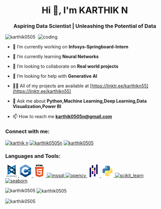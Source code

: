 <h1 align="center">Hi 👋, I'm KARTHIK N</h1>
<h3 align="center">Aspiring Data Scientist | Unleashing the Potential of Data</h3>
<img align="right" alt="coding" width="400" src="https://cdn.dribbble.com/users/2131993/screenshots/4948736/thoughtworks-gif_dribbble.gif">
<p align="left"> <img src="https://komarev.com/ghpvc/?username=karthik0505&label=Profile%20views&color=0e75b6&style=flat" alt="karthik0505" /> </p>

- 🔭 I’m currently working on **Infosys-Springboard-Intern**

- 🌱 I’m currently learning **Neural Networks**

- 👯 I’m looking to collaborate on **Real world projects**

- 🤝 I’m looking for help with **Generative AI**

- 👨‍💻 All of my projects are available at [https://linktr.ee/karthikn55](https://linktr.ee/karthikn55)

- 💬 Ask me about **Python,Machine Learning,Deep Learning,Data Visualization,Power BI**

- 📫 How to reach me **karthik0505n@gmail.com**

<h3 align="left">Connect with me:</h3>
<p align="left">
<a href="https://linkedin.com/in/Karthik N" target="blank"><img align="center" src="https://raw.githubusercontent.com/rahuldkjain/github-profile-readme-generator/master/src/images/icons/Social/linked-in-alt.svg" alt="karthik n" height="30" width="40" /></a>
<a href="https://www.hackerrank.com/karthik0505n" target="blank"><img align="center" src="https://raw.githubusercontent.com/rahuldkjain/github-profile-readme-generator/master/src/images/icons/Social/hackerrank.svg" alt="karthik0505n" height="30" width="40" /></a>
<a href="https://www.leetcode.com/karthik0505" target="blank"><img align="center" src="https://raw.githubusercontent.com/rahuldkjain/github-profile-readme-generator/master/src/images/icons/Social/leet-code.svg" alt="karthik0505" height="30" width="40" /></a>
</p>

<h3 align="left">Languages and Tools:</h3>
<p align="left"> <a href="https://backbonejs.org" target="_blank" rel="noreferrer"> <img src="https://raw.githubusercontent.com/devicons/devicon/master/icons/backbonejs/backbonejs-original-wordmark.svg" alt="backbonejs" width="40" height="40"/> </a> <a href="https://www.w3schools.com/cpp/" target="_blank" rel="noreferrer"> <img src="https://raw.githubusercontent.com/devicons/devicon/master/icons/cplusplus/cplusplus-original.svg" alt="cplusplus" width="40" height="40"/> </a> <a href="https://www.w3.org/html/" target="_blank" rel="noreferrer"> <img src="https://raw.githubusercontent.com/devicons/devicon/master/icons/html5/html5-original-wordmark.svg" alt="html5" width="40" height="40"/> </a> <a href="https://www.microsoft.com/en-us/sql-server" target="_blank" rel="noreferrer"> <img src="https://www.svgrepo.com/show/303229/microsoft-sql-server-logo.svg" alt="mssql" width="40" height="40"/> </a> <a href="https://opencv.org/" target="_blank" rel="noreferrer"> <img src="https://www.vectorlogo.zone/logos/opencv/opencv-icon.svg" alt="opencv" width="40" height="40"/> </a> <a href="https://pandas.pydata.org/" target="_blank" rel="noreferrer"> <img src="https://raw.githubusercontent.com/devicons/devicon/2ae2a900d2f041da66e950e4d48052658d850630/icons/pandas/pandas-original.svg" alt="pandas" width="40" height="40"/> </a> <a href="https://www.python.org" target="_blank" rel="noreferrer"> <img src="https://raw.githubusercontent.com/devicons/devicon/master/icons/python/python-original.svg" alt="python" width="40" height="40"/> </a> <a href="https://scikit-learn.org/" target="_blank" rel="noreferrer"> <img src="https://upload.wikimedia.org/wikipedia/commons/0/05/Scikit_learn_logo_small.svg" alt="scikit_learn" width="40" height="40"/> </a> <a href="https://seaborn.pydata.org/" target="_blank" rel="noreferrer"> <img src="https://seaborn.pydata.org/_images/logo-mark-lightbg.svg" alt="seaborn" width="40" height="40"/> </a> </p>

<p><img align="left" src="https://github-readme-stats.vercel.app/api/top-langs?username=karthik0505&show_icons=true&locale=en&layout=compact" alt="karthik0505" /></p>

<p>&nbsp;<img align="center" src="https://github-readme-stats.vercel.app/api?username=karthik0505&show_icons=true&locale=en" alt="karthik0505" /></p>

<p><img align="center" src="https://github-readme-streak-stats.herokuapp.com/?user=karthik0505&" alt="karthik0505" /></p>
